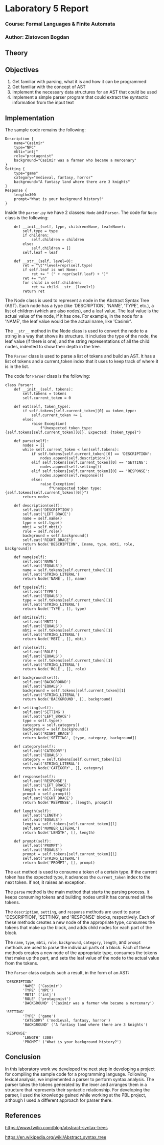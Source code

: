 # Laboratory 5 Report

### Course: Formal Languages & Finite Automata

### Author: Zlatovcen Bogdan

## Theory

## Objectives

1. Get familiar with parsing, what it is and how it can be programmed
2. Get familiar with the concept of AST
3. Implement the necessary data structures for an AST that could be used
4. Implement a simple parser program that could extract the syntactic information from the input text

## Implementation

The sample code remains the following:

```
Description {
    name="Casimir"
    type="NPC"
    mbti="intj"
    role="protagonist"
    background="Casimir was a farmer who became a mercenary"
}
Setting {
    type="game"
    category="medieval, fantasy, horror"
    background="A fantasy land where there are 3 knights"
}
Response {
    length=300
    prompt="What is your background history?"
}
```

Inside the `parser.py` we have 2 classes: `Node` and `Parser`. The code for `Node` class is the following:

```
    def __init__(self, type, children=None, leaf=None):
        self.type = type
        if children:
            self.children = children
        else:
            self.children = []
        self.leaf = leaf

    def __str__(self, level=0):
        ret = "\t"*level+repr(self.type)
        if self.leaf is not None:
            ret += " (" + repr(self.leaf) + ")"
        ret += "\n"
        for child in self.children:
            ret += child.__str__(level+1)
        return ret

```

The Node class is used to represent a node in the Abstract Syntax Tree (AST). Each node has a type (like 'DESCRIPTION', 'NAME', 'TYPE', etc.), a list of children (which are also nodes), and a leaf value. The leaf value is the actual value of the node, if it has one. For example, in the node for a 'NAME', the leaf value would be the actual name, like 'Casimir'.

The `__str__` method in the Node class is used to convert the node to a string in a way that shows its structure. It includes the type of the node, the leaf value (if there is one), and the string representations of all the child nodes, indented to show their depth in the tree.

The `Parser` class is used to parse a list of tokens and build an AST. It has a list of tokens and a current_token index that it uses to keep track of where it is in the list.

The code for `Parser` class is the following:

```
class Parser:
    def __init__(self, tokens):
        self.tokens = tokens
        self.current_token = 0

    def eat(self, token_type):
        if self.tokens[self.current_token][0] == token_type:
            self.current_token += 1
        else:
            raise Exception(
                f"Unexpected token type: {self.tokens[self.current_token][0]}. Expected: {token_type}")

    def parse(self):
        nodes = []
        while self.current_token < len(self.tokens):
            if self.tokens[self.current_token][0] == 'DESCRIPTION':
                nodes.append(self.description())
            elif self.tokens[self.current_token][0] == 'SETTING':
                nodes.append(self.setting())
            elif self.tokens[self.current_token][0] == 'RESPONSE':
                nodes.append(self.response())
            else:
                raise Exception(
                    f"Unexpected token type: {self.tokens[self.current_token][0]}")
        return nodes

    def description(self):
        self.eat('DESCRIPTION')
        self.eat('LEFT_BRACE')
        name = self.name()
        type = self.type()
        mbti = self.mbti()
        role = self.role()
        background = self.background()
        self.eat('RIGHT_BRACE')
        return Node('DESCRIPTION', [name, type, mbti, role, background])

    def name(self):
        self.eat('NAME')
        self.eat('EQUALS')
        name = self.tokens[self.current_token][1]
        self.eat('STRING_LITERAL')
        return Node('NAME', [], name)

    def type(self):
        self.eat('TYPE')
        self.eat('EQUALS')
        type = self.tokens[self.current_token][1]
        self.eat('STRING_LITERAL')
        return Node('TYPE', [], type)

    def mbti(self):
        self.eat('MBTI')
        self.eat('EQUALS')
        mbti = self.tokens[self.current_token][1]
        self.eat('STRING_LITERAL')
        return Node('MBTI', [], mbti)

    def role(self):
        self.eat('ROLE')
        self.eat('EQUALS')
        role = self.tokens[self.current_token][1]
        self.eat('STRING_LITERAL')
        return Node('ROLE', [], role)

    def background(self):
        self.eat('BACKGROUND')
        self.eat('EQUALS')
        background = self.tokens[self.current_token][1]
        self.eat('STRING_LITERAL')
        return Node('BACKGROUND', [], background)

    def setting(self):
        self.eat('SETTING')
        self.eat('LEFT_BRACE')
        type = self.type()
        category = self.category()
        background = self.background()
        self.eat('RIGHT_BRACE')
        return Node('SETTING', [type, category, background])

    def category(self):
        self.eat('CATEGORY')
        self.eat('EQUALS')
        category = self.tokens[self.current_token][1]
        self.eat('STRING_LITERAL')
        return Node('CATEGORY', [], category)

    def response(self):
        self.eat('RESPONSE')
        self.eat('LEFT_BRACE')
        length = self.length()
        prompt = self.prompt()
        self.eat('RIGHT_BRACE')
        return Node('RESPONSE', [length, prompt])

    def length(self):
        self.eat('LENGTH')
        self.eat('EQUALS')
        length = self.tokens[self.current_token][1]
        self.eat('NUMBER_LITERAL')
        return Node('LENGTH', [], length)

    def prompt(self):
        self.eat('PROMPT')
        self.eat('EQUALS')
        prompt = self.tokens[self.current_token][1]
        self.eat('STRING_LITERAL')
        return Node('PROMPT', [], prompt)
```

The `eat` method is used to consume a token of a certain type. If the current token has the expected type, it advances the `current_token` index to the next token. If not, it raises an exception.

The `parse` method is the main method that starts the parsing process. It keeps consuming tokens and building nodes until it has consumed all the tokens.

The `description`, `setting`, and `response` methods are used to parse 'DESCRIPTION', 'SETTING', and 'RESPONSE' blocks, respectively. Each of these methods creates a new node of the appropriate type, consumes the tokens that make up the block, and adds child nodes for each part of the block.

The `name`, `type`, `mbti`, `role`, `background`, `category`, `length`, and `prompt` methods are used to parse the individual parts of a block. Each of these methods creates a new node of the appropriate type, consumes the tokens that make up the part, and sets the leaf value of the node to the actual value from the tokens.

The `Parser` class outputs such a result, in the form of an AST:

```
'DESCRIPTION'
        'NAME' ('Casimir')
        'TYPE' ('NPC')
        'MBTI' ('intj')
        'ROLE' ('protagonist')
        'BACKGROUND' ('Casimir was a farmer who became a mercenary')

'SETTING'
        'TYPE' ('game')
        'CATEGORY' ('medieval, fantasy, horror')
        'BACKGROUND' ('A fantasy land where there are 3 knights')

'RESPONSE'
        'LENGTH' (300)
        'PROMPT' ('What is your background history?')
```

## Conclusion

In this laboratory work we developed the next step in developing a project for compiling the sample code for a programming language. Following lexical analysis, we implemented a parser to perform syntax analysis. The parser takes the tokens generated by the lexer and arranges them in a structure that represents their syntactic relationship. For developing the parser, I used the knowledge gained while working at the PBL project, although I used a different approach for parser there.

## References

https://www.twilio.com/blog/abstract-syntax-trees

https://en.wikipedia.org/wiki/Abstract_syntax_tree
